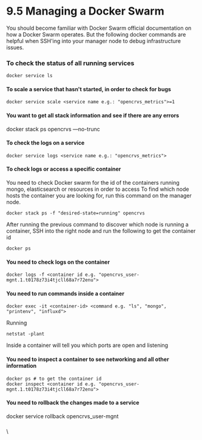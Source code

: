# 9.5 Managing a Docker Swarm

You should become familiar with Docker Swarm official documentation on how a Docker Swarm operates. But the following docker commands are helpful when SSH'ing into your manager node to debug infrastructure issues.

### To check the status of all running services

```
docker service ls
```

#### To scale a service that hasn't started, in order to check for bugs

```
docker service scale <service name e.g.: "opencrvs_metrics">=1
```

#### You want to get all stack information and see if there are any errors

docker stack ps opencrvs —no-trunc

#### To check the logs on a service

```
docker service logs <service name e.g.: "opencrvs_metrics">
```

#### To check logs or access a specific container

You need to check Docker swarm for the id of the containers running mongo, elasticsearch or resources in order to access To find which node hosts the container you are looking for, run this command on the manager node.

```
docker stack ps -f "desired-state=running" opencrvs
```

After running the previous command to discover which node is running a container, SSH into the right node and run the following to get the container id

```
docker ps
```

#### You need to check logs on the container

```
docker logs -f <container id e.g. "opencrvs_user-mgnt.1.t0178z73i4tjcll68a7r72enu">
```

#### You need to run commands inside a container

```
docker exec -it <container-id> <command e.g. "ls", "mongo", "printenv", "influxd">
```

Running

```
netstat -plant
```

Inside a container will tell you which ports are open and listening

#### You need to inspect a container to see networking and all other information

```
docker ps # to get the container id
docker inspect <container id e.g. "opencrvs_user-mgnt.1.t0178z73i4tjcll68a7r72enu">
```

#### You need to rollback the changes made to a service

docker service rollback opencrvs\_user-mgnt

###

\\
